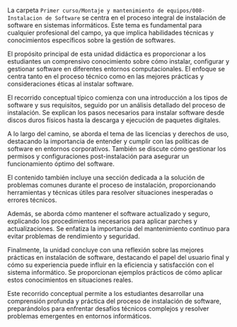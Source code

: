 La carpeta `Primer curso/Montaje y mantenimiento de equipos/008-Instalacion de Software` se centra en el proceso integral de instalación de software en sistemas informáticos. Este tema es fundamental para cualquier profesional del campo, ya que implica habilidades técnicas y conocimientos específicos sobre la gestión de softwares.

El propósito principal de esta unidad didáctica es proporcionar a los estudiantes un comprensivo conocimiento sobre cómo instalar, configurar y gestionar software en diferentes entornos computacionales. El enfoque se centra tanto en el proceso técnico como en las mejores prácticas y consideraciones éticas al instalar software.

El recorrido conceptual típico comienza con una introducción a los tipos de software y sus requisitos, seguido por un análisis detallado del proceso de instalación. Se explican los pasos necesarios para instalar software desde discos duros físicos hasta la descarga y ejecución de paquetes digitales.

A lo largo del camino, se aborda el tema de las licencias y derechos de uso, destacando la importancia de entender y cumplir con las políticas de software en entornos corporativos. También se discute cómo gestionar los permisos y configuraciones post-instalación para asegurar un funcionamiento óptimo del software.

El contenido también incluye una sección dedicada a la solución de problemas comunes durante el proceso de instalación, proporcionando herramientas y técnicas útiles para resolver situaciones inesperadas o errores técnicos.

Además, se aborda cómo mantener el software actualizado y seguro, explicando los procedimientos necesarios para aplicar parches y actualizaciones. Se enfatiza la importancia del mantenimiento continuo para evitar problemas de rendimiento y seguridad.

Finalmente, la unidad concluye con una reflexión sobre las mejores prácticas en instalación de software, destacando el papel del usuario final y cómo su experiencia puede influir en la eficiencia y satisfacción con el sistema informático. Se proporcionan ejemplos prácticos de cómo aplicar estos conocimientos en situaciones reales.

Este recorrido conceptual permite a los estudiantes desarrollar una comprensión profunda y práctica del proceso de instalación de software, preparándolos para enfrentar desafíos técnicos complejos y resolver problemas emergentes en entornos informáticos.
